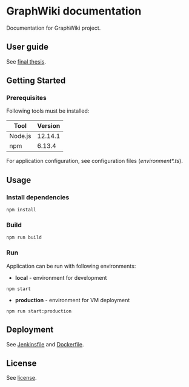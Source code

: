# GraphWiki documentation

Documentation for GraphWiki project. 



## User guide
See [final thesis](https://alfresco.fit.cvut.cz/share/proxy/alfresco/api/node/content/workspace/SpacesStore/42d34558-b22b-46b1-b418-6bc430e25b01).



## Getting Started

### Prerequisites
Following tools must be installed:

| Tool | Version |
| ------------- | ------------- |
| Node.js | 12.14.1 |
| npm | 6.13.4 |

For application configuration, see configuration files (*environment\*.ts*).



## Usage

### Install dependencies
```
npm install
```

### Build
```
npm run build
```

### Run
Application can be run with following environments:
* **local** - environment for development
```
npm start
```

* **production** - environment for VM deployment  
```
npm run start:production
```



## Deployment
See [Jenkinsfile](./Jenkinsfile) and [Dockerfile](./Dockerfile).



## License
See [license](./LICENSE).
